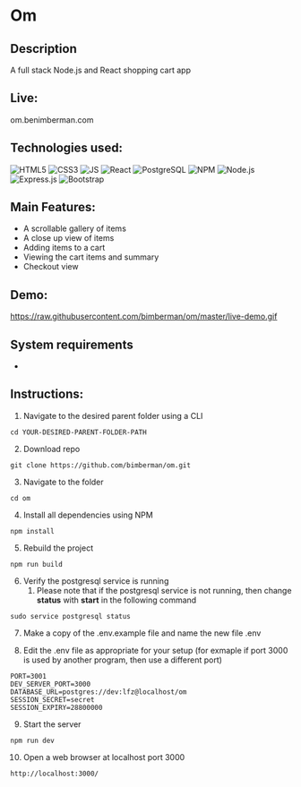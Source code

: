 # Om

## Description
A full stack Node.js and React shopping cart app

## Live:
om.benimberman.com

## Technologies used:
![HTML5](https://upload.wikimedia.org/wikipedia/commons/thumb/6/61/HTML5_logo_and_wordmark.svg/200px-HTML5_logo_and_wordmark.svg.png) ![CSS3](https://upload.wikimedia.org/wikipedia/commons/thumb/d/d5/CSS3_logo_and_wordmark.svg/200px-CSS3_logo_and_wordmark.svg.png) ![JS](https://upload.wikimedia.org/wikipedia/commons/thumb/d/d4/Javascript-shield.svg/200px-Javascript-shield.svg.png) ![React](https://upload.wikimedia.org/wikipedia/commons/thumb/a/a7/React-icon.svg/200px-React-icon.svg.png) ![PostgreSQL](https://upload.wikimedia.org/wikipedia/commons/thumb/2/29/Postgresql_elephant.svg/200px-Postgresql_elephant.svg.png) ![NPM](https://upload.wikimedia.org/wikipedia/commons/thumb/d/db/Npm-logo.svg/200px-Npm-logo.svg.png) ![Node.js](https://upload.wikimedia.org/wikipedia/commons/thumb/d/d9/Node.js_logo.svg/200px-Node.js_logo.svg.png) ![Express.js](https://upload.wikimedia.org/wikipedia/commons/6/64/Expressjs.png) ![Bootstrap](https://upload.wikimedia.org/wikipedia/commons/thumb/b/b2/Bootstrap_logo.svg/200px-Bootstrap_logo.svg.png)

## Main Features:
* A scrollable gallery of items
* A close up view of items
* Adding items to a cart
* Viewing the cart items and summary
* Checkout view

## Demo:
https://raw.githubusercontent.com/bimberman/om/master/live-demo.gif

## System requirements
* 

## Instructions:
1. Navigate to the desired parent folder using a CLI
```
cd YOUR-DESIRED-PARENT-FOLDER-PATH
```
2. Download repo
```
git clone https://github.com/bimberman/om.git
```
3. Navigate to the folder
```
cd om
```
4. Install all dependencies using NPM
```
npm install
```
5. Rebuild the project 
```
npm run build
```
6. Verify the postgresql service is running
    1. Please note that if the postgresql service is not running, then change **status** with **start** in the following command
```
sudo service postgresql status
```
7. Make a copy of the .env.example file and name the new file .env

8. Edit the .env file as appropriate for your setup (for exmaple if port 3000 is used by another program, then use a different port)
```
PORT=3001
DEV_SERVER_PORT=3000
DATABASE_URL=postgres://dev:lfz@localhost/om
SESSION_SECRET=secret
SESSION_EXPIRY=28800000
```
9. Start the server
```
npm run dev
```
10. Open a web browser at localhost port 3000
```
http://localhost:3000/
```
